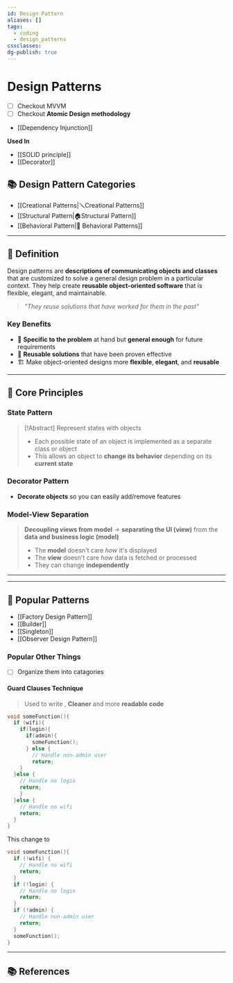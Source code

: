 ```yaml
---
id: Design Pattern
aliases: []
tags:
  - coding
  - design_patterns
cssclasses: 
dg-publish: true
---
```

# Design Patterns
- [ ] Checkout MVVM 
- [ ] Checkout **Atomic Design methodology**
- [[Dependency Injunction]]

**Used In**
- [[SOLID principle]]
- [[Decorator]]

## 📚 Design Pattern Categories
- [[Creational Patterns|🪛Creational Patterns]]
- [[Structural Pattern|🏠Structural Pattern]]
- [[Behavioral Pattern|🤝 Behavioral Patterns]]
---
## 📖 Definition

Design patterns are **descriptions of communicating objects and classes** that are customized to solve a general design problem in a particular context. They help create **reusable object-oriented software** that is flexible, elegant, and maintainable.

> *"They reuse solutions that have worked for them in the past"*

### Key Benefits
- 🎯 **Specific to the problem** at hand but **general enough** for future requirements
- 🔄 **Reusable solutions** that have been proven effective
- 🏗️ Make object-oriented designs more **flexible**, **elegant**, and **reusable**

---

## 🎨 Core Principles

### State Pattern
> [!Abstract] Represent states with objects
> - Each possible state of an object is implemented as a separate class or object
> - This allows an object to **change its behavior** depending on its **current state**

### Decorator Pattern
- **Decorate objects** so you can easily add/remove features

### Model-View Separation

> **Decoupling views from model** → **separating the UI (view)** from the **data and business logic (model)**
> - The **model** doesn't care _how_ it's displayed
> - The **view** doesn't care _how_ data is fetched or processed  
> - They can change **independently**

---

---

## 🔧 Popular Patterns 
- [[Factory Design Pattern]]
- [[Builder]]
- [[Singleton]]
- [[Observer Design Pattern]]
### Popular Other Things
- [ ] Organize them into catagories 

#### Guard Clauses Technique 
> Used to write , **Cleaner** and more **readable code**

```c++
void someFunction(){
  if (wifi){
    if(login){
      if(admin){
        someFunction();
      } else {
        // Handle non-admin user
        return;
    }
  }else {
    // Handle no login
    return;
    }
  }else {
    // Handle no wifi
    return;
  }
}

```

This change to 

```c++
void someFunction(){
  if (!wifi) {
    // Handle no wifi
    return;
  }
  if (!login) {
    // Handle no login
    return;
  }
  if (!admin) {
    // Handle non-admin user
    return;
  }
  someFunction();
}

```

---

## 📚 References

[^1]: [Factory Method Pattern - Refactoring Guru](https://refactoring.guru/design-patterns/factory-method)
[^2]: [Design Patterns: Elements of Reusable Object-Oriented Software](https://www.javier8a.com/itc/bd1/articulo.pdf)
